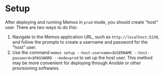 # Setup

After deploying and running Memos in `prod` mode, you should create "host" user. There are two ways to do this:

1. Navigate to the Memos application URL, such as `http://localhost:5230`, and follow the prompts to create a username and password for the "host" user.
2. Use the command `memos setup --host-username=$USERNAME --host-password=$PASSWORD --mode=prod` to set up the host user. This method may be more convenient for deploying through Ansible or other provisioning softwares.
